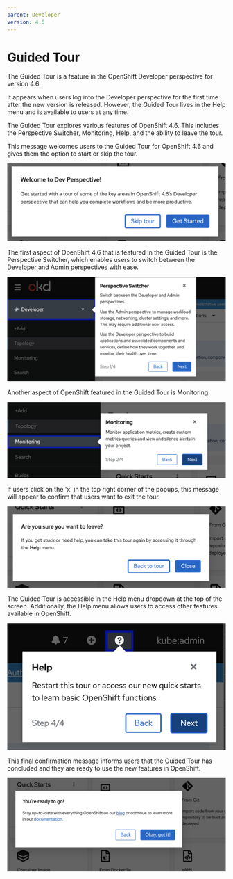 ```yaml
---
parent: Developer
version: 4.6
---
```


# Guided Tour

The Guided Tour is a feature in the OpenShift Developer perspective for version 4.6.

It appears when users log into the Developer perspective for the first time after the new version is released. However, the Guided Tour lives in the Help menu and is available to users at any time.

The Guided Tour explores various features of OpenShift 4.6. This includes the Perspective Switcher, Monitoring, Help, and the ability to leave the tour.


This message welcomes users to the Guided Tour for OpenShift 4.6 and gives them the option to  start or skip the tour.


![Welcome-message](img/welcome.png)


The first aspect of OpenShift 4.6 that is featured in the Guided Tour is the Perspective Switcher, which enables users to switch between the Developer and Admin perspectives with ease.

![Perspective-Switcher](img/perspective-switcher.png)


Another aspect of OpenShift featured in the Guided Tour is Monitoring.

![Monitoring](img/monitoring.png)


If users click on the 'x' in the top right corner of the popups, this message will appear to confirm that users want to exit the tour.

![Exit-confirmation-message](img/exit-confirmation.png)


The Guided Tour is accessible in the Help menu dropdown at the top of the screen. Additionally, the Help menu allows users to access other features available in OpenShift.

![Help-menu](img/help.png)


This final confirmation message informs users that the Guided Tour has concluded and they are ready to use the new features in OpenShift.

![Ready-to-go-final-mesage](img/ready-to-go.png)
